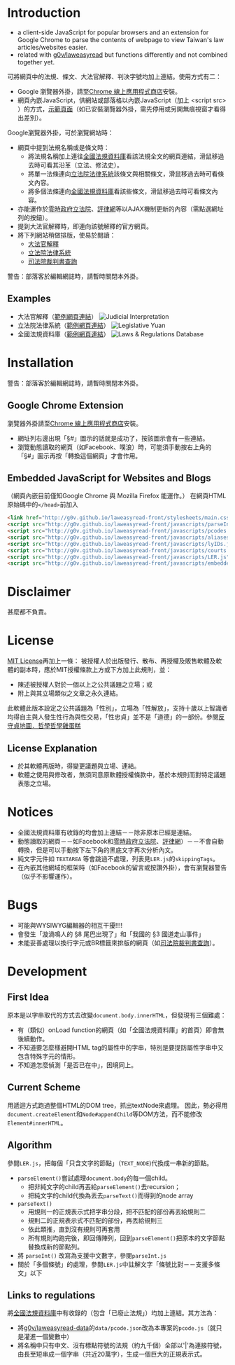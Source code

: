 # Introduction
* a client-side JavaScript for popular browsers and an extension for Google Chrome to parse the contents of webpage to view Taiwan's law articles/websites easier.
* related with [g0v/laweasyread](https://github.com/g0v/laweasyread) but functions differently and not combined together yet.

可將網頁中的法規、條文、大法官解釋、判決字號均加上連結。使用方式有二：
* Google 瀏覽器外掛，請至[Chrome 線上應用程式商店](https://chrome.google.com/webstore/detail/法規亦毒氣/iedodmlnmhobigohbkalkkjlbmdkjalj)安裝。
* 網頁內嵌JavaScript，供網站或部落格以內嵌JavaScript（加上 &lt;script src&gt; ）的方式，[示範頁面](http://g0v.github.io/laweasyread-front)（如已安裝瀏覽器外掛，需先停用或另開無痕視窗才看得出差別）。

Google瀏覽器外掛，可於瀏覽網站時：
* 網頁中提到法規名稱或是條文時：
    * 將法規名稱加上連往[全國法規資料庫](http://law.moj.gov.tw/)看該法規全文的網頁連結，滑鼠移過去時可看其沿革（立法、修法史）。
    * 將單一法條連向[立法院法律系統](http://lis.ly.gov.tw/lgcgi/lglaw)該條文與相關條文，滑鼠移過去時可看條文內容。
    * 將多個法條連向[全國法規資料庫](http://law.moj.gov.tw/)看該些條文，滑鼠移過去時可看條文內容。
* 亦能運作於[零時政府立法院](http://ly.g0v.tw.jit.su/)、[評律網](http://www.pingluweb.com/)等以AJAX機制更新的內容（需點選網址列的按鈕）。
* 提到大法官解釋時，即連向該號解釋的官方網頁。
* 將下列網站稍做排版，使易於閱讀：
    * [大法官解釋](http://www.judicial.gov.tw/constitutionalcourt/p03.asp)
    * [立法院法律系統](http://lis.ly.gov.tw/lgcgi/lglaw)
    * [司法院裁判書查詢](http://jirs.judicial.gov.tw/FJUD/)
    
警告：部落客於編輯網誌時，請暫時關閉本外掛。

## Examples
* 大法官解釋（[範例網頁連結](http://www.judicial.gov.tw/constitutionalcourt/p03_01.asp?expno=617)）
![Judicial Interpretation](http://images.plurk.com/kAGZ-22KieXBnFHCtsKe8DBiD8u.jpg)
* 立法院法律系統（[範例網頁連結](http://lis.ly.gov.tw/lghtml/lawstat/reason2/01183100110400.htm)）
![Legislative Yuan](http://images.plurk.com/kAGZ-5bvO4HGPifAXwkDU9CAs3y.jpg)
* 全國法規資料庫（[範例網頁連結](http://law.moj.gov.tw/LawClass/LawSearchNo.aspx?PC=B0000001&SNo=1079.4,1079.5)）
![Laws & Regulations Database](https://fbcdn-sphotos-h-a.akamaihd.net/hphotos-ak-ash4/1014200_10152542008401393_14309567_n.jpg)

# Installation
警告：部落客於編輯網誌時，請暫時關閉本外掛。

## Google Chrome Extension
瀏覽器外掛請至[Chrome 線上應用程式商店](https://chrome.google.com/webstore/detail/法規亦毒氣/iedodmlnmhobigohbkalkkjlbmdkjalj)安裝。
* 網址列右邊出現「§#」圖示的話就是成功了，按該圖示會有一些連結。
* 瀏覽動態讀取的網頁（如Facebook、噗浪）時，可能須手動按右上角的「§#」圖示再按「轉換這個網頁」才會作用。


## Embedded JavaScript for Websites and Blogs
（網頁內嵌目前僅知Google Chrome 與 Mozilla Firefox 能運作。）
在網頁HTML原始碼中的`</head>`前加入
```html
<link href="http://g0v.github.io/laweasyread-front/stylesheets/main.css" rel="stylesheet" type="text/css" />
<script src="http://g0v.github.io/laweasyread-front/javascripts/parseInt.js" type="text/javascript"></script>
<script src="http://g0v.github.io/laweasyread-front/javascripts/pcodes.js" type="text/javascript"></script>
<script src="http://g0v.github.io/laweasyread-front/javascripts/aliases.js" type="text/javascript"></script>
<script src="http://g0v.github.io/laweasyread-front/javascripts/lyIDs.js" type="text/javascript"></script>
<script src="http://g0v.github.io/laweasyread-front/javascripts/courts.js" type="text/javascript"></script>
<script src="http://g0v.github.io/laweasyread-front/javascripts/LER.js" type="text/javascript"></script>
<script src="http://g0v.github.io/laweasyread-front/javascripts/embedded2.js" type="text/javascript"></script>
```

# Disclaimer
甚麼都不負責。

# License
[MIT License](http://en.wikipedia.org/wiki/MIT_License)再加上一條：
被授權人於出版發行、散布、再授權及販售軟體及軟體的副本時，應於MIT授權條款上方或下方加上此規則，並：
* 陳述被授權人對於一個以上之公共議題之立場；或
* 附上與其立場類似之文章之永久連結。

此軟體此版本設定之公共議題為「性別」，立場為「性解放」，支持十歲以上智識者均得自主與人發生性行為與性交易，「性忠貞」並不是「道德」的一部份。參閱[反守貞地圖．哲學哲學雞蛋糕](http://phiphicake.blogspot.tw/2013/06/blog-post_4.html)

## License Explanation
* 於其軟體再版時，得變更議題與立場、連結。
* 軟體之使用與修改者，無須同意原軟體授權條款中，基於本規則而對特定議題表態之立場。

# Notices
* 全國法規資料庫有收錄的均會加上連結－－除非原本已經是連結。
* 動態讀取的網頁－－如Facebook和[零時政府立法院](http://ly.g0v.tw.jit.su/)、[評律網](http://www.pingluweb.com/)）－－不會自動轉換，但是可以手動按下左下角的黑底文字再次分析內文。
* 純文字元件如 `TEXTAREA` 等會跳過不處理，列表見`LER.js`的`skippingTags`。
* 在內嵌其他網域的框架時（如Facebook的留言或按讚外掛），會有瀏覽器警告（似乎不影響運作）。

# Bugs
* 可能與WYSIWYG編輯器的相互干擾!!!!
* 會發生「漩渦鳴人的 §8 尾巴出現了」和「我國的 §3 國道走山事件」
* 未能妥善處理以換行字元或BR標籤來排版的網頁（如[司法院裁判書查詢](http://jirs.judicial.gov.tw/FJUD/)）。

# Development

## First Idea
原本是以字串取代的方式去改變`document.body.innerHTML`，但發現有三個難處：
* 有（類似）onLoad function的網頁（如「全國法規資料庫」的首頁）即會無後續動作。
* 不知道要怎麼樣避開HTML tag的屬性中的字串，特別是要提防屬性字串中又包含特殊字元的情形。
* 不知道怎麼偵測「是否已在<a />中」，困境同上。

## Current Scheme
用遞迴方式跑過整個HTML的DOM tree，抓出textNode來處理。
因此，勢必得用`document.createElement`和`Node#appendChild`等DOM方法，而不能修改`Element#innerHTML`。

## Algorithm
參閱`LER.js`，把每個「只含文字的節點」（`TEXT_NODE`)代換成一串新的節點。

* `parseElement()`嘗試處理`document.body`的每一個child。
    * 把非純文字的child再丟給`parseElement()`去recursion；
    * 把純文字的child代換為丟去`parseText()`而得到的node array 
* `parseText()`
    * 用規則一的正規表示式把字串分段，把不匹配的部份再丟給規則二
    * 規則二的正規表示式不匹配的部份，再丟給規則三
    * 依此類推，直到沒有規則可再套用
    * 所有規則均跑完後，即回傳陣列，回到`parseElement()`把原本的文字節點替換成新的節點列。
* 將 `parseInt()` 改寫為支援中文數字，參閱`parseInt.js`
* 關於「多個條號」的處理，參閱`LER.js`中註解文字「條號比對－－支援多條文」以下

## Links to regulations
將[全國法規資料庫](http://law.moj.gov.tw/)中有收錄的（包含「已廢止法規」）均加上連結。其方法為：
* 將[g0v/laweasyread-data](https://github.com/g0v/laweasyread-data)的`data/pcode.json`改為本專案的`pcode.js`（就只是灌進一個變數中）
* 將名稱中只有中文、沒有標點符號的法規（約九千個）全部以'|'為連接符號，由長至短串成一個字串（共近20萬字），生成一個巨大的正規表示式。
